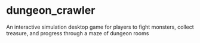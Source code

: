 # dungeon_crawler
An interactive simulation desktop game for players to fight monsters, collect treasure, and progress through a maze of dungeon rooms

